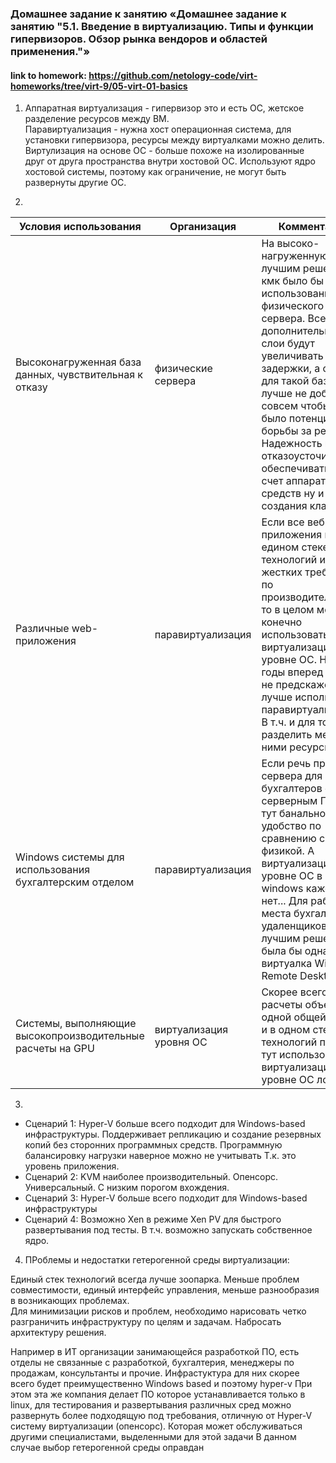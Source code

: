 
 ### Домашнее задание к занятию «Домашнее задание к занятию "5.1. Введение в виртуализацию. Типы и функции гипервизоров. Обзор рынка вендоров и областей применения."»
 #### link to homework: https://github.com/netology-code/virt-homeworks/tree/virt-9/05-virt-01-basics

1. Аппаратная виртуализация - гипервизор это и есть ОС, жетское разделение ресурсов между ВМ.  
Паравиртуализация - нужна хост операционная система, для установки гипервизора, ресурсы между виртуалками можно делить.  
Виртулизация на основе ОС - больше похоже на изолированные друг от друга пространства внутри хостовой ОС. Используют ядро хостовой системы, поэтому как ограничение, не могут быть развернуты другие ОС.  


2. 

| Условия использования  | Организация | Комментарий |
| ------------- | ------------- | ------------- |
| Высоконагруженная база данных, чувствительная к отказу  | физические сервера  | На высоко-нагруженную базу лучшим решением кмк было бы использование физического сервера. Все дополнительные слои будут увеличивать задержки, а соседей для такой базы лучше не добавлять совсем чтобы не было потенциальной борьбы за ресурсы. Надежность и отказоусточивость обеспечивать за счет аппаратных средств ну и создания кластера. |
| Различные web-приложения  | паравиртуализация  | Если все веб приложения в едином стеке технологий и нет жестких требований по производительности, то в целом можно конечно использовать виртуализацию на уровне ОС. Но на годы вперед такое не предскажешь, и лучше использовать паравиртуализацию. В т.ч. и для того чтоб разделить между ними ресурсы.  |
| Windows системы для использования бухгалтерским отделом  | паравиртуализация  | Если речь про сервера для бухгалтеров с серверным ПО, то тут банальное удобство по сравнению с физикой. А виртуализации на уровне ОС в windows кажется нет... Для рабочих места бухгалтеров удаленщиков лучшим решением была бы одна виртуалка Windows с Remote Desktop :)   |
| Системы, выполняющие высокопроизводительные расчеты на GPU  | виртуализация уровня ОС  |  Скорее всего расчеты объеденены одной общей целью, и в одном стеке технологий поэтому тут использовать виртуализацию на уровне ОС логичнее  |

3.  
* Сценарий 1: Hyper-V больше всего подходит для Windows-based инфраструктуры. Поддерживает репликацию и создание резервных копий без сторонних программных средств. Программную балансировку нагрузки наверное можно не учитывать Т.к. это уровень приложения.
* Сценарий 2: KVM наиболее производительный. Опенсорс. Универсальный. С низким порогом вхождения.
* Сценарий 3: Hyper-V больше всего подходит для Windows-based инфраструктуры
* Сценарий 4: Возможно Xen в режиме Xen PV для быстрого развертывания под тесты. В т.ч. возможно запускать собственное ядро.

4. ПРоблемы и недостатки гетерогенной среды виртуализации:  

Единый стек технологий всегда лучше зоопарка. Меньше проблем совместимости, единый интерфейс управления, меньше разнообразия в возникающих проблемах.  
Для минимизации рисков и проблем, необходимо нарисовать четко разграничить инфраструктуру по целям и задачам. Набросать архитектуру решения.  

Например в ИТ организации занимающейся разработкой ПО, есть отделы не связанные с разработкой, бухгалтерия, менеджеры по продажам, консультанты и прочие. Инфрастуктура для них скорее всего будет преимущественно Windows based и поэтому hyper-v
При этом эта же компания делает ПО которое устанавливается только в linux, для тестирования и развертывания различных сред можно развернуть более подходящую под требования, отличную от Hyper-V систему виртуализации (опенсорс). Которая может обслуживаться другими специалистами, выделенными для этой задачи
В данном случае выбор гетерогенной среды оправдан
